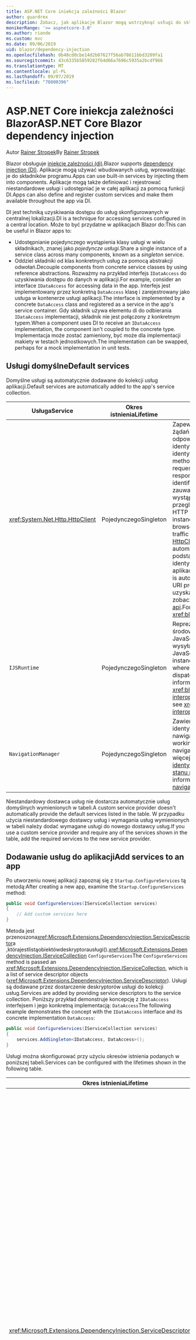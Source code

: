 ```yaml
---
title: ASP.NET Core iniekcja zależności Blazor
author: guardrex
description: Zobacz, jak aplikacje Blazor mogą wstrzyknąć usługi do składników programu.
monikerRange: '>= aspnetcore-3.0'
ms.author: riande
ms.custom: mvc
ms.date: 09/06/2019
uid: blazor/dependency-injection
ms.openlocfilehash: 0b48cd0cbe14d2b07627f56ab78611bbd3209fa1
ms.sourcegitcommit: 43c6335b5859282f64d66a7696c5935a2bcdf966
ms.translationtype: MT
ms.contentlocale: pl-PL
ms.lasthandoff: 09/07/2019
ms.locfileid: "70800396"
---
```

# <a name="aspnet-core-blazor-dependency-injection"></a><span data-ttu-id="3157f-103">ASP.NET Core iniekcja zależności Blazor</span><span class="sxs-lookup"><span data-stu-id="3157f-103">ASP.NET Core Blazor dependency injection</span></span>

<span data-ttu-id="3157f-104">Autor [Rainer Stropek](https://www.timecockpit.com)</span><span class="sxs-lookup"><span data-stu-id="3157f-104">By [Rainer Stropek](https://www.timecockpit.com)</span></span>

<span data-ttu-id="3157f-105">Blazor obsługuje [iniekcję zależności (di)](xref:fundamentals/dependency-injection).</span><span class="sxs-lookup"><span data-stu-id="3157f-105">Blazor supports [dependency injection (DI)](xref:fundamentals/dependency-injection).</span></span> <span data-ttu-id="3157f-106">Aplikacje mogą używać wbudowanych usług, wprowadzając je do składników programu.</span><span class="sxs-lookup"><span data-stu-id="3157f-106">Apps can use built-in services by injecting them into components.</span></span> <span data-ttu-id="3157f-107">Aplikacje mogą także definiować i rejestrować niestandardowe usługi i udostępniać je w całej aplikacji za pomocą funkcji DI.</span><span class="sxs-lookup"><span data-stu-id="3157f-107">Apps can also define and register custom services and make them available throughout the app via DI.</span></span>

<span data-ttu-id="3157f-108">DI jest techniką uzyskiwania dostępu do usług skonfigurowanych w centralnej lokalizacji.</span><span class="sxs-lookup"><span data-stu-id="3157f-108">DI is a technique for accessing services configured in a central location.</span></span> <span data-ttu-id="3157f-109">Może to być przydatne w aplikacjach Blazor do:</span><span class="sxs-lookup"><span data-stu-id="3157f-109">This can be useful in Blazor apps to:</span></span>

* <span data-ttu-id="3157f-110">Udostępnianie pojedynczego wystąpienia klasy usługi w wielu składnikach, znanej jako *pojedyncze usługi.*</span><span class="sxs-lookup"><span data-stu-id="3157f-110">Share a single instance of a service class across many components, known as a *singleton* service.</span></span>
* <span data-ttu-id="3157f-111">Oddziel składniki od klas konkretnych usług za pomocą abstrakcji odwołań.</span><span class="sxs-lookup"><span data-stu-id="3157f-111">Decouple components from concrete service classes by using reference abstractions.</span></span> <span data-ttu-id="3157f-112">Rozważmy na przykład interfejs `IDataAccess` do uzyskiwania dostępu do danych w aplikacji.</span><span class="sxs-lookup"><span data-stu-id="3157f-112">For example, consider an interface `IDataAccess` for accessing data in the app.</span></span> <span data-ttu-id="3157f-113">Interfejs jest implementowany przez konkretną `DataAccess` klasę i zarejestrowany jako usługa w kontenerze usługi aplikacji.</span><span class="sxs-lookup"><span data-stu-id="3157f-113">The interface is implemented by a concrete `DataAccess` class and registered as a service in the app's service container.</span></span> <span data-ttu-id="3157f-114">Gdy składnik używa elementu di do odbierania `IDataAccess` implementacji, składnik nie jest połączony z konkretnym typem.</span><span class="sxs-lookup"><span data-stu-id="3157f-114">When a component uses DI to receive an `IDataAccess` implementation, the component isn't coupled to the concrete type.</span></span> <span data-ttu-id="3157f-115">Implementacja może zostać zamieniony, być może dla implementacji makiety w testach jednostkowych.</span><span class="sxs-lookup"><span data-stu-id="3157f-115">The implementation can be swapped, perhaps for a mock implementation in unit tests.</span></span>

## <a name="default-services"></a><span data-ttu-id="3157f-116">Usługi domyślne</span><span class="sxs-lookup"><span data-stu-id="3157f-116">Default services</span></span>

<span data-ttu-id="3157f-117">Domyślne usługi są automatycznie dodawane do kolekcji usług aplikacji.</span><span class="sxs-lookup"><span data-stu-id="3157f-117">Default services are automatically added to the app's service collection.</span></span>

| <span data-ttu-id="3157f-118">Usługa</span><span class="sxs-lookup"><span data-stu-id="3157f-118">Service</span></span> | <span data-ttu-id="3157f-119">Okres istnienia</span><span class="sxs-lookup"><span data-stu-id="3157f-119">Lifetime</span></span> | <span data-ttu-id="3157f-120">Opis</span><span class="sxs-lookup"><span data-stu-id="3157f-120">Description</span></span> |
| ------- | -------- | ----------- |
| <xref:System.Net.Http.HttpClient> | <span data-ttu-id="3157f-121">Pojedynczego</span><span class="sxs-lookup"><span data-stu-id="3157f-121">Singleton</span></span> | <span data-ttu-id="3157f-122">Zapewnia metody wysyłania żądań HTTP i odbierania odpowiedzi HTTP z zasobu identyfikowanego przez identyfikator URI.</span><span class="sxs-lookup"><span data-stu-id="3157f-122">Provides methods for sending HTTP requests and receiving HTTP responses from a resource identified by a URI.</span></span> <span data-ttu-id="3157f-123">Należy zauważyć, że to `HttpClient` wystąpienie programu używa przeglądarki do obsługi ruchu HTTP w tle.</span><span class="sxs-lookup"><span data-stu-id="3157f-123">Note that this instance of `HttpClient` uses the browser for handling the HTTP traffic in the background.</span></span> <span data-ttu-id="3157f-124">[HttpClient. BaseAddress](xref:System.Net.Http.HttpClient.BaseAddress) jest automatycznie ustawiany na podstawowy prefiks identyfikatora URI aplikacji.</span><span class="sxs-lookup"><span data-stu-id="3157f-124">[HttpClient.BaseAddress](xref:System.Net.Http.HttpClient.BaseAddress) is automatically set to the base URI prefix of the app.</span></span> <span data-ttu-id="3157f-125">Aby uzyskać więcej informacji, zobacz <xref:blazor/call-web-api>.</span><span class="sxs-lookup"><span data-stu-id="3157f-125">For more information, see <xref:blazor/call-web-api>.</span></span> |
| `IJSRuntime` | <span data-ttu-id="3157f-126">Pojedynczego</span><span class="sxs-lookup"><span data-stu-id="3157f-126">Singleton</span></span> | <span data-ttu-id="3157f-127">Reprezentuje wystąpienie środowiska uruchomieniowego JavaScript, w którym są wysyłane wywołania języka JavaScript.</span><span class="sxs-lookup"><span data-stu-id="3157f-127">Represents an instance of a JavaScript runtime where JavaScript calls are dispatched.</span></span> <span data-ttu-id="3157f-128">Aby uzyskać więcej informacji, zobacz <xref:blazor/javascript-interop>.</span><span class="sxs-lookup"><span data-stu-id="3157f-128">For more information, see <xref:blazor/javascript-interop>.</span></span> |
| `NavigationManager` | <span data-ttu-id="3157f-129">Pojedynczego</span><span class="sxs-lookup"><span data-stu-id="3157f-129">Singleton</span></span> | <span data-ttu-id="3157f-130">Zawiera pomocników do pracy z identyfikatorami URI i stanem nawigacji.</span><span class="sxs-lookup"><span data-stu-id="3157f-130">Contains helpers for working with URIs and navigation state.</span></span> <span data-ttu-id="3157f-131">Aby uzyskać więcej informacji, zobacz [identyfikatory URI i pomocnika stanu nawigacji](xref:blazor/routing#uri-and-navigation-state-helpers).</span><span class="sxs-lookup"><span data-stu-id="3157f-131">For more information, see [URI and navigation state helpers](xref:blazor/routing#uri-and-navigation-state-helpers).</span></span> |

<span data-ttu-id="3157f-132">Niestandardowy dostawca usług nie dostarcza automatycznie usług domyślnych wymienionych w tabeli.</span><span class="sxs-lookup"><span data-stu-id="3157f-132">A custom service provider doesn't automatically provide the default services listed in the table.</span></span> <span data-ttu-id="3157f-133">W przypadku użycia niestandardowego dostawcy usług i wymagania usług wymienionych w tabeli należy dodać wymagane usługi do nowego dostawcy usług.</span><span class="sxs-lookup"><span data-stu-id="3157f-133">If you use a custom service provider and require any of the services shown in the table, add the required services to the new service provider.</span></span>

## <a name="add-services-to-an-app"></a><span data-ttu-id="3157f-134">Dodawanie usług do aplikacji</span><span class="sxs-lookup"><span data-stu-id="3157f-134">Add services to an app</span></span>

<span data-ttu-id="3157f-135">Po utworzeniu nowej aplikacji zapoznaj się z `Startup.ConfigureServices` tą metodą:</span><span class="sxs-lookup"><span data-stu-id="3157f-135">After creating a new app, examine the `Startup.ConfigureServices` method:</span></span>

```csharp
public void ConfigureServices(IServiceCollection services)
{
    // Add custom services here
}
```

<span data-ttu-id="3157f-136">Metoda jest przenoszona<xref:Microsoft.Extensions.DependencyInjection.ServiceDescriptor>a ,którajestlistąobiektówdeskryptorausługi().<xref:Microsoft.Extensions.DependencyInjection.IServiceCollection> `ConfigureServices`</span><span class="sxs-lookup"><span data-stu-id="3157f-136">The `ConfigureServices` method is passed an <xref:Microsoft.Extensions.DependencyInjection.IServiceCollection>, which is a list of service descriptor objects (<xref:Microsoft.Extensions.DependencyInjection.ServiceDescriptor>).</span></span> <span data-ttu-id="3157f-137">Usługi są dodawane przez dostarczenie deskryptorów usługi do kolekcji usług.</span><span class="sxs-lookup"><span data-stu-id="3157f-137">Services are added by providing service descriptors to the service collection.</span></span> <span data-ttu-id="3157f-138">Poniższy przykład demonstruje koncepcję z `IDataAccess` interfejsem i jego konkretną implementacją: `DataAccess`</span><span class="sxs-lookup"><span data-stu-id="3157f-138">The following example demonstrates the concept with the `IDataAccess` interface and its concrete implementation `DataAccess`:</span></span>

```csharp
public void ConfigureServices(IServiceCollection services)
{
    services.AddSingleton<IDataAccess, DataAccess>();
}
```

<span data-ttu-id="3157f-139">Usługi można skonfigurować przy użyciu okresów istnienia podanych w poniższej tabeli.</span><span class="sxs-lookup"><span data-stu-id="3157f-139">Services can be configured with the lifetimes shown in the following table.</span></span>

| <span data-ttu-id="3157f-140">Okres istnienia</span><span class="sxs-lookup"><span data-stu-id="3157f-140">Lifetime</span></span> | <span data-ttu-id="3157f-141">Opis</span><span class="sxs-lookup"><span data-stu-id="3157f-141">Description</span></span> |
| -------- | ----------- |
| <xref:Microsoft.Extensions.DependencyInjection.ServiceDescriptor.Scoped*> | <span data-ttu-id="3157f-142">Aplikacje webassembly Blazor nie mają obecnie koncepcji DI Scopes.</span><span class="sxs-lookup"><span data-stu-id="3157f-142">Blazor WebAssembly apps don't currently have a concept of DI scopes.</span></span> <span data-ttu-id="3157f-143">`Scoped`-zarejestrowane usługi zachowują `Singleton` się jak usługi.</span><span class="sxs-lookup"><span data-stu-id="3157f-143">`Scoped`-registered services behave like `Singleton` services.</span></span> <span data-ttu-id="3157f-144">Jednak model hostingu po stronie serwera obsługuje `Scoped` okres istnienia.</span><span class="sxs-lookup"><span data-stu-id="3157f-144">However, the server-side hosting model supports the `Scoped` lifetime.</span></span> <span data-ttu-id="3157f-145">W aplikacjach Blazor Server Rejestracja usługi w zakresie jest objęta zakresem *połączenia*.</span><span class="sxs-lookup"><span data-stu-id="3157f-145">In Blazor Server apps, a scoped service registration is scoped to the *connection*.</span></span> <span data-ttu-id="3157f-146">Z tego powodu użycie usług objętych zakresem jest preferowane dla usług, które powinny być objęte zakresem bieżącego użytkownika, nawet jeśli bieżącym celem jest uruchomienie po stronie klienta w przeglądarce.</span><span class="sxs-lookup"><span data-stu-id="3157f-146">For this reason, using scoped services is preferred for services that should be scoped to the current user, even if the current intent is to run client-side in the browser.</span></span> |
| <xref:Microsoft.Extensions.DependencyInjection.ServiceDescriptor.Singleton*> | <span data-ttu-id="3157f-147">DI tworzy *pojedyncze wystąpienie* usługi.</span><span class="sxs-lookup"><span data-stu-id="3157f-147">DI creates a *single instance* of the service.</span></span> <span data-ttu-id="3157f-148">Wszystkie składniki wymagające `Singleton` usługi odbierają wystąpienie tej samej usługi.</span><span class="sxs-lookup"><span data-stu-id="3157f-148">All components requiring a `Singleton` service receive an instance of the same service.</span></span> |
| <xref:Microsoft.Extensions.DependencyInjection.ServiceDescriptor.Transient*> | <span data-ttu-id="3157f-149">Za każdym razem, gdy składnik uzyskuje wystąpienie `Transient` usługi z kontenera usługi, otrzymuje *nowe wystąpienie* usługi.</span><span class="sxs-lookup"><span data-stu-id="3157f-149">Whenever a component obtains an instance of a `Transient` service from the service container, it receives a *new instance* of the service.</span></span> |

<span data-ttu-id="3157f-150">System DI jest oparty na systemie DI w ASP.NET Core.</span><span class="sxs-lookup"><span data-stu-id="3157f-150">The DI system is based on the DI system in ASP.NET Core.</span></span> <span data-ttu-id="3157f-151">Aby uzyskać więcej informacji, zobacz <xref:fundamentals/dependency-injection>.</span><span class="sxs-lookup"><span data-stu-id="3157f-151">For more information, see <xref:fundamentals/dependency-injection>.</span></span>

## <a name="request-a-service-in-a-component"></a><span data-ttu-id="3157f-152">Żądanie usługi w składniku</span><span class="sxs-lookup"><span data-stu-id="3157f-152">Request a service in a component</span></span>

<span data-ttu-id="3157f-153">Po dodaniu usług do kolekcji usług należy wstrzyknąć usługi do składników za pomocą [ \@dyrektywy wstrzyknięcia](xref:mvc/views/razor#inject) Razor.</span><span class="sxs-lookup"><span data-stu-id="3157f-153">After services are added to the service collection, inject the services into the components using the [\@inject](xref:mvc/views/razor#inject) Razor directive.</span></span> <span data-ttu-id="3157f-154">`@inject`ma dwa parametry:</span><span class="sxs-lookup"><span data-stu-id="3157f-154">`@inject` has two parameters:</span></span>

* <span data-ttu-id="3157f-155">Wpisz &ndash; typ usługi do dodania.</span><span class="sxs-lookup"><span data-stu-id="3157f-155">Type &ndash; The type of the service to inject.</span></span>
* <span data-ttu-id="3157f-156">Właściwość &ndash; nazwa właściwości otrzymującej wstrzykiwanej usługi App Service.</span><span class="sxs-lookup"><span data-stu-id="3157f-156">Property &ndash; The name of the property receiving the injected app service.</span></span> <span data-ttu-id="3157f-157">Właściwość nie wymaga ręcznego tworzenia.</span><span class="sxs-lookup"><span data-stu-id="3157f-157">The property doesn't require manual creation.</span></span> <span data-ttu-id="3157f-158">Kompilator tworzy właściwość.</span><span class="sxs-lookup"><span data-stu-id="3157f-158">The compiler creates the property.</span></span>

<span data-ttu-id="3157f-159">Aby uzyskać więcej informacji, zobacz <xref:mvc/views/dependency-injection>.</span><span class="sxs-lookup"><span data-stu-id="3157f-159">For more information, see <xref:mvc/views/dependency-injection>.</span></span>

<span data-ttu-id="3157f-160">Użyj wielu `@inject` instrukcji, aby wstrzyknąć różne usługi.</span><span class="sxs-lookup"><span data-stu-id="3157f-160">Use multiple `@inject` statements to inject different services.</span></span>

<span data-ttu-id="3157f-161">Poniższy przykład pokazuje, jak używać `@inject`.</span><span class="sxs-lookup"><span data-stu-id="3157f-161">The following example shows how to use `@inject`.</span></span> <span data-ttu-id="3157f-162">Implementowanie `Services.IDataAccess` usługi jest wstrzykiwane do właściwości `DataRepository`składnika.</span><span class="sxs-lookup"><span data-stu-id="3157f-162">The service implementing `Services.IDataAccess` is injected into the component's property `DataRepository`.</span></span> <span data-ttu-id="3157f-163">Zwróć uwagę, jak kod używa `IDataAccess` tylko abstrakcji:</span><span class="sxs-lookup"><span data-stu-id="3157f-163">Note how the code is only using the `IDataAccess` abstraction:</span></span>

[!code-cshtml[](dependency-injection/samples_snapshot/3.x/CustomerList.razor?highlight=2-3,23)]

<span data-ttu-id="3157f-164">Wewnętrznie wygenerowana Właściwość (`DataRepository`) jest uzupełniona `InjectAttribute` atrybutem.</span><span class="sxs-lookup"><span data-stu-id="3157f-164">Internally, the generated property (`DataRepository`) is decorated with the `InjectAttribute` attribute.</span></span> <span data-ttu-id="3157f-165">Zazwyczaj ten atrybut nie jest używany bezpośrednio.</span><span class="sxs-lookup"><span data-stu-id="3157f-165">Typically, this attribute isn't used directly.</span></span> <span data-ttu-id="3157f-166">Jeśli klasa podstawowa jest wymagana dla składników i właściwości wstrzykiwane są również wymagane dla klasy bazowej, należy ręcznie dodać `InjectAttribute`:</span><span class="sxs-lookup"><span data-stu-id="3157f-166">If a base class is required for components and injected properties are also required for the base class, manually add the `InjectAttribute`:</span></span>

```csharp
public class ComponentBase : IComponent
{
    // DI works even if using the InjectAttribute in a component's base class.
    [Inject]
    protected IDataAccess DataRepository { get; set; }
    ...
}
```

<span data-ttu-id="3157f-167">W składnikach pochodnych klasy `@inject` bazowej dyrektywa nie jest wymagana.</span><span class="sxs-lookup"><span data-stu-id="3157f-167">In components derived from the base class, the `@inject` directive isn't required.</span></span> <span data-ttu-id="3157f-168">`InjectAttribute` Klasa bazowa jest wystarczająca:</span><span class="sxs-lookup"><span data-stu-id="3157f-168">The `InjectAttribute` of the base class is sufficient:</span></span>

```cshtml
@page "/demo"
@inherits ComponentBase

<h1>Demo Component</h1>
```

## <a name="use-di-in-services"></a><span data-ttu-id="3157f-169">Korzystanie z usług DI w</span><span class="sxs-lookup"><span data-stu-id="3157f-169">Use DI in services</span></span>

<span data-ttu-id="3157f-170">Złożone usługi mogą wymagać dodatkowych usług.</span><span class="sxs-lookup"><span data-stu-id="3157f-170">Complex services might require additional services.</span></span> <span data-ttu-id="3157f-171">W poprzednim przykładzie `DataAccess` może być `HttpClient` wymagana usługa domyślna.</span><span class="sxs-lookup"><span data-stu-id="3157f-171">In the prior example, `DataAccess` might require the `HttpClient` default service.</span></span> <span data-ttu-id="3157f-172">`@inject`(lub `InjectAttribute`) nie jest dostępny do użytku w usługach.</span><span class="sxs-lookup"><span data-stu-id="3157f-172">`@inject` (or the `InjectAttribute`) isn't available for use in services.</span></span> <span data-ttu-id="3157f-173">Zamiast tego należy użyć *iniekcji konstruktora* .</span><span class="sxs-lookup"><span data-stu-id="3157f-173">*Constructor injection* must be used instead.</span></span> <span data-ttu-id="3157f-174">Wymagane usługi są dodawane przez dodanie parametrów do konstruktora usługi.</span><span class="sxs-lookup"><span data-stu-id="3157f-174">Required services are added by adding parameters to the service's constructor.</span></span> <span data-ttu-id="3157f-175">Gdy program DI tworzy usługę, rozpoznaje usługi, których wymaga w konstruktorze i udostępnia je odpowiednio.</span><span class="sxs-lookup"><span data-stu-id="3157f-175">When DI creates the service, it recognizes the services it requires in the constructor and provides them accordingly.</span></span>

```csharp
public class DataAccess : IDataAccess
{
    // The constructor receives an HttpClient via dependency
    // injection. HttpClient is a default service.
    public DataAccess(HttpClient client)
    {
        ...
    }
}
```

<span data-ttu-id="3157f-176">Wymagania wstępne dotyczące iniekcji konstruktora:</span><span class="sxs-lookup"><span data-stu-id="3157f-176">Prerequisites for constructor injection:</span></span>

* <span data-ttu-id="3157f-177">Jeden Konstruktor musi istnieć, którego argumenty mogą być zrealizowane przez DI.</span><span class="sxs-lookup"><span data-stu-id="3157f-177">One constructor must exist whose arguments can all be fulfilled by DI.</span></span> <span data-ttu-id="3157f-178">Dodatkowe parametry, które nie są objęte przez DI, są dozwolone, jeśli określają wartości domyślne.</span><span class="sxs-lookup"><span data-stu-id="3157f-178">Additional parameters not covered by DI are allowed if they specify default values.</span></span>
* <span data-ttu-id="3157f-179">Odpowiedni Konstruktor musi być *publiczny*.</span><span class="sxs-lookup"><span data-stu-id="3157f-179">The applicable constructor must be *public*.</span></span>
* <span data-ttu-id="3157f-180">Musi istnieć jeden odpowiedni Konstruktor.</span><span class="sxs-lookup"><span data-stu-id="3157f-180">One applicable constructor must exist.</span></span> <span data-ttu-id="3157f-181">W przypadku niejednoznaczności, polecenie DI zgłasza wyjątek.</span><span class="sxs-lookup"><span data-stu-id="3157f-181">In case of an ambiguity, DI throws an exception.</span></span>

## <a name="utility-base-component-classes-to-manage-a-di-scope"></a><span data-ttu-id="3157f-182">Klasy składników podstawowych narzędzi do zarządzania DI zakresem</span><span class="sxs-lookup"><span data-stu-id="3157f-182">Utility base component classes to manage a DI scope</span></span>

<span data-ttu-id="3157f-183">W przypadku aplikacji ASP.NET Core usługi o określonym zakresie są zwykle objęte zakresem bieżącego żądania.</span><span class="sxs-lookup"><span data-stu-id="3157f-183">In ASP.NET Core apps, scoped services are typically scoped to the current request.</span></span> <span data-ttu-id="3157f-184">Po zakończeniu żądania wszystkie usługi w zakresie lub przejściowym są usuwane przez system DI.</span><span class="sxs-lookup"><span data-stu-id="3157f-184">After the request completes, any scoped or transient services are disposed by the DI system.</span></span> <span data-ttu-id="3157f-185">W aplikacjach serwera Blazor zakres żądań jest stosowany przez czas trwania połączenia klienta, co może spowodować, że usługi przejściowe i w zakresie są znacznie dłuższe niż oczekiwano.</span><span class="sxs-lookup"><span data-stu-id="3157f-185">In Blazor Server apps, the request scope lasts for the duration of the client connection, which can result in transient and scoped services living much longer than expected.</span></span>

<span data-ttu-id="3157f-186">Aby zakres usług był okresem istnienia składnika, można użyć `OwningComponentBase` klas i. `OwningComponentBase<TService>`</span><span class="sxs-lookup"><span data-stu-id="3157f-186">To scope services to the lifetime of a component, can use the `OwningComponentBase` and `OwningComponentBase<TService>` base classes.</span></span> <span data-ttu-id="3157f-187">Te klasy bazowe uwidaczniają `ScopedServices` właściwość typu `IServiceProvider` , który rozwiązuje usługi, które są objęte zakresem czasu istnienia składnika.</span><span class="sxs-lookup"><span data-stu-id="3157f-187">These base classes expose a `ScopedServices` property of type `IServiceProvider` that resolve services that are scoped to the lifetime of the component.</span></span> <span data-ttu-id="3157f-188">Aby utworzyć składnik, który dziedziczy z klasy podstawowej w Razor, użyj `@inherits` dyrektywy.</span><span class="sxs-lookup"><span data-stu-id="3157f-188">To author a component that inherits from a base class in Razor, use the `@inherits` directive.</span></span>

```cshtml
@page "/users"
@attribute [Authorize]
@inherits OwningComponentBase<Data.ApplicationDbContext>

<h1>Users (@Service.Users.Count())</h1>
<ul>
    @foreach (var user in Service.Users)
    {
        <li>@user.UserName</li>
    }
</ul>
```

> [!NOTE]
> <span data-ttu-id="3157f-189">Usługi wprowadzone do składnika przy użyciu `@inject` `InjectAttribute` lub nie są tworzone w zakresie składnika i są powiązane z zakresem żądania.</span><span class="sxs-lookup"><span data-stu-id="3157f-189">Services injected into the component using `@inject` or the `InjectAttribute` aren't created in the component's scope and are tied to the request scope.</span></span>

## <a name="additional-resources"></a><span data-ttu-id="3157f-190">Dodatkowe zasoby</span><span class="sxs-lookup"><span data-stu-id="3157f-190">Additional resources</span></span>

* <xref:fundamentals/dependency-injection>
* <xref:mvc/views/dependency-injection>
